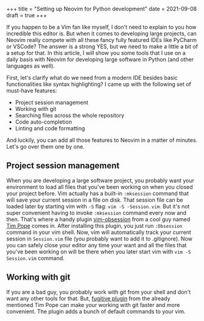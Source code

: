 +++
title = "Setting up Neovim for Python development"
date = 2021-09-08
draft = true
+++

If you happen to be a Vim fan like myself, I don't need to explain to you how incredible this editor is. But when it comes to developing large projects, can Neovim really compete with all these fancy fully featured IDEs like PyCharm or VSCode? The answer is a strong YES, but we need to make a little a bit of a setup for that. In this article, I will show you some tools that I use on a daily basis with Neovim for developing large software in Python (and other languages as well).

First, let's clarify what do we need from a modern IDE besides basic functionalities like syntax highlighting? I came up with the following set of must-have features:

- Project session management
- Working with git
- Searching files across the whole repository
- Code auto-completion
- Linting and code formatting

And luckily, you can add all those features to Neovim in a matter of minutes. Let's go over them one by one.

## Project session management

When you are developing a large software project, you probably want your environment to load all files that you've been working on when you closed your project before. Vim actually has a built-in `:mksession` command that will save your current session in a file on disk. That session file can be loaded later by starting vim with `-S` flag: `vim -S -Session.vim`. But it's not super convenient having to invoke `:mksession` command every now and then. That's where a handy plugin [vim-obsession](https://github.com/tpope/vim-obsession) from a cool guy named [Tim Pope](https://github.com/tpope) comes in. After installing this plugin, you just run `:Obsession` command in your vim shell. Now, vim will automatically track your current session in `Session.vim` file (you probably want to add it to .gitignore). Now you can safely close your editor any time your want and all the files that you've been working on will be there when you later start vim with `vim -S Session.vim` command.

## Working with git

If you are a bad guy, you probably work with git from your shell and don't want any other tools for that. But, [fugitive plugin](https://github.com/tpope/vim-fugitive) from the already mentioned Tim Pope can make your working with git faster and more convenient. The plugin adds a bunch of default commands to your vim.
